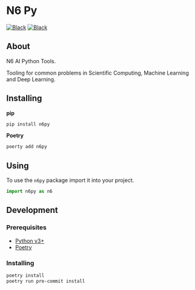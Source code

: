# N6 Py

[![Black](https://img.shields.io/pypi/v/n6py?color=%23141414&style=for-the-badge)](https://pypi.org/project/n6py)
[![Black](https://img.shields.io/badge/code%20style-black-141414.svg?style=for-the-badge)](https://github.com/psf/black)

## About

N6 AI Python Tools.

Tooling for common problems in Scientific Computing, Machine Learning and Deep Learning.

## Installing

**pip**
```sh
pip install n6py
```

**Poetry**
```sh
poerty add n6py
```

## Using

To use the `n6py` package import it into your project.

```py
import n6py as n6
```

## Development

### Prerequisites

- [Python v3+](https://www.python.org/downloads/)
- [Poetry](https://python-poetry.org/)

### Installing

```sh
poetry install
poetry run pre-commit install
```
